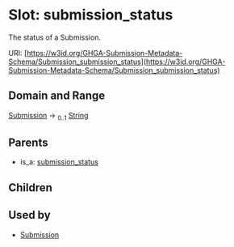 
# Slot: submission_status


The status of a Submission.

URI: [https://w3id.org/GHGA-Submission-Metadata-Schema/Submission_submission_status](https://w3id.org/GHGA-Submission-Metadata-Schema/Submission_submission_status)


## Domain and Range

[Submission](Submission.md) &#8594;  <sub>0..1</sub> [String](types/String.md)

## Parents

 *  is_a: [submission_status](submission_status.md)

## Children


## Used by

 * [Submission](Submission.md)
